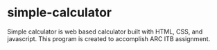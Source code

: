 # simple-calculator
Simple calculator is web based calculator built with HTML, CSS, and javascript. This program is created to accomplish ARC ITB assignment.
